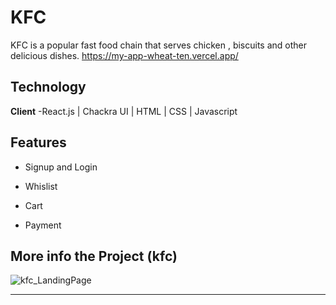 # KFC
KFC is a popular fast food chain that serves chicken , biscuits and other delicious dishes.
https://my-app-wheat-ten.vercel.app/

## Technology
**Client** -React.js | Chackra UI | HTML | CSS | Javascript

## Features
- Signup and Login

- Whislist
- Cart 
- Payment


## More info the Project (kfc)

![kfc_LandingPage](https://images.ctfassets.net/wtodlh47qxpt/4gztBB8yAvtp6jV7JAuLD/093fddbb77a78a44a4d3d5e066c592de/KFC_Peri_Peri_Banner__1440x396px.jpg?w=1535&fit=fill&fm=webp)


***********************************************************************************************************************************************************************



